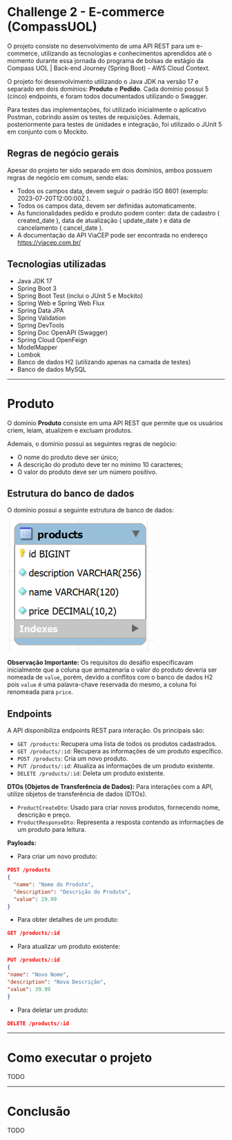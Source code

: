 # Challenge 2 - E-commerce (CompassUOL)
O projeto consiste no desenvolvimento de uma API REST para um e-commerce, utilizando as tecnologias e conhecimentos aprendidos até o momento durante essa jornada do programa de bolsas de estágio da Compass UOL | Back-end Journey (Spring Boot) - AWS Cloud Context.

O projeto foi desenvolvimento utilizando o Java JDK na versão 17 e separado em dois domínios: **Produto** e **Pedido**.
Cada domínio possui 5 (cinco) endpoints, e foram todos documentados utilizando o Swagger.

Para testes das implementações, foi utilizado inicialmente o aplicativo Postman, cobrindo assim os testes de requisições.
Ademais, posteriormente para testes de únidades e integração, foi utilizado o JUnit 5 em conjunto com o Mockito.

## Regras de negócio gerais
Apesar do projeto ter sido separado em dois domínios, ambos possuem regras de negócio em comum, sendo elas:
- Todos os campos data, devem seguir o padrão ISO 8601 (exemplo: 2023-07-20T12:00:00Z ).
- Todos os campos data, devem ser definidas automaticamente.
- As funcionalidades pedido e produto podem conter: data de cadastro ( created_date ), data de atualização ( update_date ) e data de cancelamento ( cancel_date ).
- A documentação da API ViaCEP pode ser encontrada no endereço https://viacep.com.br/

## Tecnologias utilizadas
- Java JDK 17
- Spring Boot 3
- Spring Boot Test (inclui o JUnit 5 e Mockito)
- Spring Web e Spring Web Flux
- Spring Data JPA
- Spring Validation
- Spring DevTools
- Spring Doc OpenAPI (Swagger)
- Spring Cloud OpenFeign
- ModelMapper
- Lombok
- Banco de dados H2 (utilizando apenas na camada de testes)
- Banco de dados MySQL
---
# Produto
O domínio **Produto** consiste em uma API REST que permite que os usuários criem, leiam, atualizem e excluam produtos.

Ademais, o domínio possui as seguintes regras de negócio:
- O nome do produto deve ser único;
- A descrição do produto deve ter no mínimo 10 caracteres;
- O valor do produto deve ser um número positivo.

## Estrutura do banco de dados
O domínio possui a seguinte estrutura de banco de dados:

![image](database_products_scheme.png)

**Observação Importante:** Os requisitos do desáfio especificavam inicialmente que a coluna que armazenaria o valor do produto deveria ser nomeada de `value`, porém, devido a conflitos com o banco de dados H2 pois `value` é uma palavra-chave reservada do mesmo, a coluna foi renomeada para `price`.

## Endpoints
A API disponibiliza endpoints REST para interação. Os principais são:
- `GET /products`: Recupera uma lista de todos os produtos cadastrados.
- `GET /products/:id`: Recupera as informações de um produto específico.
- `POST /products`: Cria um novo produto.
- `PUT /products/:id`: Atualiza as informações de um produto existente.
- `DELETE /products/:id`: Deleta um produto existente.

**DTOs (Objetos de Transferência de Dados):**
Para interações com a API, utilize objetos de transferência de dados (DTOs).
- `ProductCreateDto`: Usado para criar novos produtos, fornecendo nome, descrição e preço.
- `ProductResponseDto`: Representa a resposta contendo as informações de um produto para leitura.

**Payloads:**

- Para criar um novo produto:

```json
POST /products
{
  "name": "Nome do Produto",
  "description": "Descrição do Produto",
  "value": 29.99
}
```

- Para obter detalhes de um produto:

```json
GET /products/:id
 ```

- Para atualizar um produto existente:

```json
PUT /products/:id
{
"name": "Novo Nome",
"description": "Nova Descrição",
"value": 39.99
}
```

- Para deletar um produto:
```json
DELETE /products/:id
 ```
---
# Como executar o projeto
TODO

---
# Conclusão
TODO